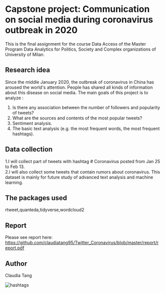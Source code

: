 # Capstone project: Communication on social media during coronavirus outbreak in 2020
This is the final assignment for the course Data Access of the Master Program Data Analytics for Politics, Society and Complex organizations of University of Milan.   

## Research idea
Since the middle January 2020, the outbreak of coronavirus in China has aroused the world's attention. People has shared all kinds of information about this disease on social media. 
The main goals of this project is to analyze :
1. Is there any association between the number of followers and popularity of tweets?
2. What are the sources and contents of the most popular tweets?
3. Sentiment analysis.
4. The basic text analysis (e.g. the most frequent words, the most frequent hashtags).

## Data collection
1.I will collect part of tweets with hashtag # Coronavirus posted from Jan 25 to Feb 13.        
2.I will also collect some tweets that contain rumors about coronavirus. This dataset is mainly for future study of advanced text analysis and machine learning.

## The packages used 
rtweet,quanteda,tidyverse,wordcloud2

## Report
Please see report here: https://github.com/claudiatang95/Twitter_Coronavirus/blob/master/report/report.pdf

## Author
Claudia Tang

![hashtags](/figures/hashtags_wordcloud.png)
